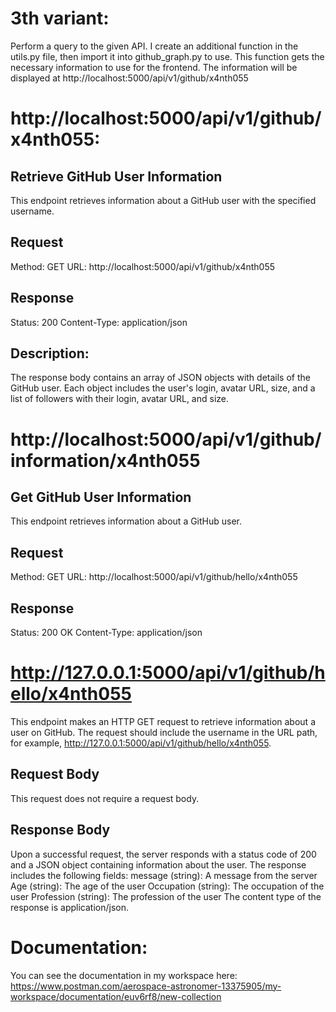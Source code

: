 # 3th variant:
Perform a query to the given API. I create an additional function in the utils.py file, then import it into github_graph.py to use. This function gets the necessary information to use for the frontend. The information will be displayed at http://localhost:5000/api/v1/github/x4nth055
# http://localhost:5000/api/v1/github/x4nth055:
## Retrieve GitHub User Information
This endpoint retrieves information about a GitHub user with the specified username.
## Request
Method: GET
URL: http://localhost:5000/api/v1/github/x4nth055
## Response
Status: 200
Content-Type: application/json
## Description: 
The response body contains an array of JSON objects with details of the GitHub user. Each object includes the user's login, avatar URL, size, and a list of followers with their login, avatar URL, and size.

# http://localhost:5000/api/v1/github/information/x4nth055
## Get GitHub User Information
This endpoint retrieves information about a GitHub user.
## Request
Method: GET
URL: http://localhost:5000/api/v1/github/hello/x4nth055
## Response
Status: 200 OK
Content-Type: application/json
# http://127.0.0.1:5000/api/v1/github/hello/x4nth055
This endpoint makes an HTTP GET request to retrieve information about a user on GitHub. The request should include the username in the URL path, for example, http://127.0.0.1:5000/api/v1/github/hello/x4nth055.
## Request Body
This request does not require a request body.
## Response Body
Upon a successful request, the server responds with a status code of 200 and a JSON object containing information about the user. The response includes the following fields:
message (string): A message from the server
Age (string): The age of the user
Occupation (string): The occupation of the user
Profession (string): The profession of the user
The content type of the response is application/json.

# Documentation: 
You can see the documentation in my workspace here: https://www.postman.com/aerospace-astronomer-13375905/my-workspace/documentation/euv6rf8/new-collection

